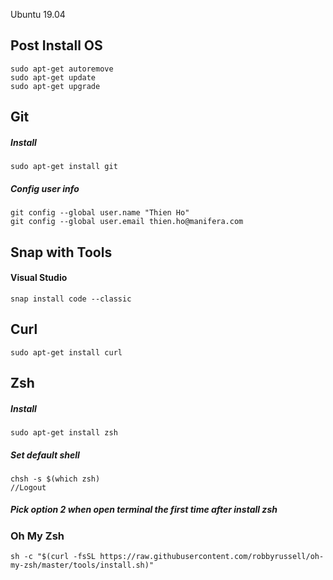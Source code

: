 Ubuntu 19.04

## Post Install OS
```
sudo apt-get autoremove
sudo apt-get update
sudo apt-get upgrade
```

## Git
##### Install
```
sudo apt-get install git
```
##### Config user info
```
git config --global user.name "Thien Ho"
git config --global user.email thien.ho@manifera.com
```

## Snap with Tools
#### Visual Studio
```
snap install code --classic
```

## Curl
```
sudo apt-get install curl
```

## Zsh
##### Install
```
sudo apt-get install zsh
```

##### Set default shell
```
chsh -s $(which zsh)
//Logout
```
##### Pick option 2 when open terminal the first time after install zsh

### Oh My Zsh
```
sh -c "$(curl -fsSL https://raw.githubusercontent.com/robbyrussell/oh-my-zsh/master/tools/install.sh)"
```

